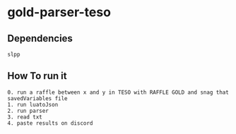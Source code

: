 # gold-parser-teso


## Dependencies
    slpp
## How To run it
    0. run a raffle between x and y in TESO with RAFFLE GOLD and snag that savedVariables file
    1. run luatoJson
    2. run parser
    3. read txt
    4. paste results on discord
